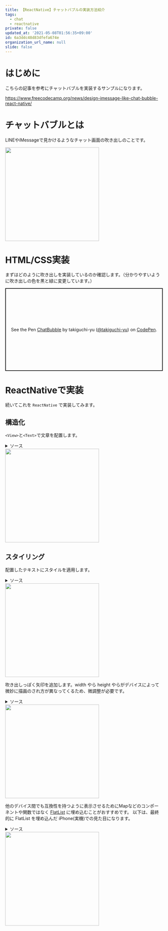 ```yaml
---
title: 【ReactNative】チャットバブルの実装方法紹介
tags:
  - chat
  - reactnative
private: false
updated_at: '2021-05-08T01:56:35+09:00'
id: 6a3ddc48d83dfefa674e
organization_url_name: null
slide: false
---
```

# はじめに

こちらの記事を参考にチャットバブルを実装するサンプルになります。

https://www.freecodecamp.org/news/design-imessage-like-chat-bubble-react-native/

# チャットバブルとは

LINEやiMessageで見かけるようなチャット画面の吹き出しのことです。

<img src="https://qiita-image-store.s3.ap-northeast-1.amazonaws.com/0/59081/a4ebf3be-e160-975c-9759-4f2a29bd24ab.png" width="300px" />

# HTML/CSS実装

まずはどのように吹き出しを実装しているのか確認します。（分かりやすいように吹き出しの色を黒と緑に変更しています。）

<p class="codepen" data-height="265" data-theme-id="light" data-default-tab="result" data-user="takiguchi-yu" data-slug-hash="NWpKKZj" style="height: 265px; box-sizing: border-box; display: flex; align-items: center; justify-content: center; border: 2px solid; margin: 1em 0; padding: 1em;" data-pen-title="ChatBubble">
  <span>See the Pen <a href="https://codepen.io/takiguchi-yu/pen/NWpKKZj">
  ChatBubble</a> by takiguchi-yu (<a href="https://codepen.io/takiguchi-yu">@takiguchi-yu</a>)
  on <a href="https://codepen.io">CodePen</a>.</span>
</p>
<script async src="https://cpwebassets.codepen.io/assets/embed/ei.js"></script>

# ReactNativeで実装

続いてこれを `ReactNative` で実装してみます。

## 構造化

`<View>`と`<Text>`で文章を配置します。

<details><summary>ソース</summary><div>

```jsx
import React from 'react';
import {
  StyleSheet, Text, View,
} from 'react-native';

const styles = StyleSheet.create({
  container: {
    backgroundColor: '#fff',
  },
});

const ChatBubblePage = () => {
  return (
    <View style={styles.container}>
      <View>
        <Text>Hey there! What&apos;s up</Text>
      </View>
      <View>
        <Text>Checking out iOS7 you know..</Text>
      </View>
      <View>
        <Text>Check out this bubble!</Text>
      </View>
      <View>
        <Text>It&apos;s pretty cool!</Text>
      </View>
      <View>
        <Text>Yeah it&apos;s pure CSS &amp; HTML</Text>
      </View>
      <View>
        <Text>Wow that&apos;s impressive. But what&apos;s even more impressive is that this bubble is really high.</Text>
      </View>
    </View>
  );
};

export default ChatBubblePage;
```
</div></details>

<img src="https://qiita-image-store.s3.ap-northeast-1.amazonaws.com/0/59081/a64e7eab-6ff7-0256-ed10-1d7d4625f816.png" width="300px" />

## スタイリング

配置したテキストにスタイルを適用します。

<details><summary>ソース</summary><div>

```jsx
import React from 'react';
import {
  StyleSheet, Text, View,
} from 'react-native';

const styles = StyleSheet.create({
  container: {
    backgroundColor: '#fff',
  },
  fromMe: {
    backgroundColor: '#0078fe',
    padding: 10,
    marginLeft: '45%',
    marginTop: 5,
    marginRight: '5%',
    maxWidth: '50%',
    alignSelf: 'flex-end',
    borderRadius: 25,
  },
  fromMeText: {
    color: '#fff',
    fontSize: 16,
  },
  fromThem: {
    backgroundColor: '#dedede',
    padding: 10,
    marginLeft: '5%',
    marginTop: 5,
    marginRight: '45%',
    maxWidth: '50%',
    alignSelf: 'flex-start',
    borderRadius: 25,
  },
  fromThemText: {
    color: '#000',
    fontSize: 16,
  },
});

const ChatBubblePage = () => {
  return (
    <View style={styles.container}>
      <View style={styles.fromMe}>
        <Text style={styles.fromMeText}>Hey there! What&apos;s up</Text>
      </View>
      <View style={styles.fromThem}>
        <Text style={styles.fromThemText}>Checking out iOS7 you know..</Text>
      </View>
      <View style={styles.fromMe}>
        <Text style={styles.fromMeText}>Check out this bubble!</Text>
      </View>
      <View style={styles.fromThem}>
        <Text style={styles.fromThemText}>It&apos;s pretty cool!</Text>
      </View>
      <View style={styles.fromMe}>
        <Text style={styles.fromMeText}>Yeah it&apos;s pure CSS &amp; HTML</Text>
      </View>
      <View style={styles.fromThem}>
        <Text style={styles.fromThemText}>Wow that&apos;s impressive. But what&apos;s even more impressive is that this bubble is really high.</Text>
      </View>
    </View>
  );
};

export default ChatBubblePage;
```
</div></details>

<img src="https://qiita-image-store.s3.ap-northeast-1.amazonaws.com/0/59081/68bdf0cd-e5da-c807-49a0-5b6ca710bf03.png" width="300px" />

吹き出しっぽく矢印を追加します。width やら height やらがデバイスによって微妙に描画のされ方が異なってくるため、微調整が必要です。

<details><summary>ソース</summary><div>

```jsx
import React from 'react';
import {
  StyleSheet, Text, View,
} from 'react-native';

const styles = StyleSheet.create({
  container: {
    backgroundColor: '#fff',
  },
  fromMe: {
    backgroundColor: '#0078fe',
    padding: 10,
    marginLeft: '45%',
    marginTop: 5,
    marginRight: '5%',
    maxWidth: '50%',
    alignSelf: 'flex-end',
    borderRadius: 25,
  },
  fromMeText: {
    color: '#fff',
    fontSize: 16,
  },
  fromThem: {
    backgroundColor: '#dedede',
    padding: 10,
    marginLeft: '5%',
    marginTop: 5,
    marginRight: '45%',
    maxWidth: '50%',
    alignSelf: 'flex-start',
    borderRadius: 25,
  },
  fromThemText: {
    color: '#000',
    fontSize: 16,
  },
  rightArrow: {
    position: 'absolute',
    backgroundColor: '#0078fe',
    width: 20,
    height: 20,
    right: -10,
    bottom: 0,
    borderBottomLeftRadius: 16,
  },
  rightArrowOverlap: {
    position: 'absolute',
    backgroundColor: '#fff',
    width: 26,
    height: 20,
    right: -26,
    bottom: 0,
    borderBottomLeftRadius: 10,
  },
  leftArrow: {
    position: 'absolute',
    backgroundColor: '#dedede',
    width: 20,
    height: 20,
    left: -10,
    bottom: 0,
    borderBottomRightRadius: 16,
  },
  leftArrowOverlap: {
    position: 'absolute',
    backgroundColor: '#fff',
    width: 26,
    height: 20,
    left: -26,
    bottom: 0,
    borderBottomRightRadius: 10,
  },
});

const ChatBubblePage = () => {
  return (
    <View style={styles.container}>
      <View style={styles.fromMe}>
        <Text style={styles.fromMeText}>Hey there! What&apos;s up</Text>
        <View style={styles.rightArrow} />
        <View style={styles.rightArrowOverlap} />
      </View>
      <View style={styles.fromThem}>
        <Text style={styles.fromThemText}>Checking out iOS7 you know..</Text>
        <View style={styles.leftArrow} />
        <View style={styles.leftArrowOverlap} />
      </View>
      <View style={styles.fromMe}>
        <Text style={styles.fromMeText}>Check out this bubble!</Text>
        <View style={styles.rightArrow} />
        <View style={styles.rightArrowOverlap} />
      </View>
      <View style={styles.fromThem}>
        <Text style={styles.fromThemText}>It&apos;s pretty cool!</Text>
        <View style={styles.leftArrow} />
        <View style={styles.leftArrowOverlap} />
      </View>
      <View style={styles.fromMe}>
        <Text style={styles.fromMeText}>Yeah it&apos;s pure CSS &amp; HTML</Text>
        <View style={styles.rightArrow} />
        <View style={styles.rightArrowOverlap} />
      </View>
      <View style={styles.fromThem}>
        <Text style={styles.fromThemText}>Wow that&apos;s impressive. But what&apos;s even more impressive is that this bubble is really high.</Text>
        <View style={styles.leftArrow} />
        <View style={styles.leftArrowOverlap} />
      </View>
    </View>
  );
};

export default ChatBubblePage;
```
</div></details>

<img src="https://qiita-image-store.s3.ap-northeast-1.amazonaws.com/0/59081/6161014f-f469-8375-0379-736b5606593d.png" width="300px" />

他のデバイス間でも互換性を持つように表示させるためにMapなどのコンポーネントや関数ではなく [FlatList](https://reactnative.dev/docs/flatlist) に埋め込むことがおすすめです。
以下は、最終的に FlatList を埋め込んだ iPhone(実機)での見た目になります。

<details><summary>ソース</summary><div>

```jsx
import { string } from 'prop-types';
import React from 'react';
import {
  FlatList, StyleSheet, Text, View,
} from 'react-native';

const DATA = [
  {
    id: "1",
    type: "me",
    message: "Hey there! What's up",
  },
  {
    id: "2",
    type: "them",
    message: "Checking out iOS7 you know..",
  },
  {
    id: "3",
    type: "me",
    message: "Check out this bubble!",
  },
  {
    id: "4",
    type: "them",
    message: "It's pretty cool!",
  },
  {
    id: "5",
    type: "me",
    message: "Yeah it's pure CSS & HTML",
  },
  {
    id: "6",
    type: "them",
    message: "Wow that's impressive. But what's even more impressive is that this bubble is really high.",
  },
];

const styles = StyleSheet.create({
  container: {
    backgroundColor: '#fff',
  },
  fromMe: {
    backgroundColor: '#0078fe',
    padding: 10,
    marginLeft: '45%',
    marginTop: 5,
    marginRight: '5%',
    maxWidth: '50%',
    alignSelf: 'flex-end',
    borderRadius: 25,
  },
  fromMeText: {
    color: '#fff',
    fontSize: 16,
  },
  fromThem: {
    backgroundColor: '#dedede',
    padding: 10,
    marginLeft: '5%',
    marginTop: 5,
    marginRight: '45%',
    maxWidth: '50%',
    alignSelf: 'flex-start',
    borderRadius: 25,
  },
  fromThemText: {
    color: '#000',
    fontSize: 16,
  },
  rightArrow: {
    position: 'absolute',
    backgroundColor: '#0078fe',
    width: 20,
    height: 20,
    right: -10,
    bottom: 0,
    borderBottomLeftRadius: 16,
  },
  rightArrowOverlap: {
    position: 'absolute',
    backgroundColor: '#fff',
    width: 26,
    height: 20,
    right: -26,
    bottom: 0,
    borderBottomLeftRadius: 10,
  },
  leftArrow: {
    position: 'absolute',
    backgroundColor: '#dedede',
    width: 20,
    height: 20,
    left: -10,
    bottom: 0,
    borderBottomRightRadius: 16,
  },
  leftArrowOverlap: {
    position: 'absolute',
    backgroundColor: '#fff',
    width: 26,
    height: 20,
    left: -26,
    bottom: 0,
    borderBottomRightRadius: 10,
  },
});

const Item = ({ message, type }) => {
  if (type === "me") {
    return (
      <View style={styles.fromMe}>
        <Text style={styles.fromMeText}>{message}</Text>
        <View style={styles.rightArrow} />
        <View style={styles.rightArrowOverlap} />
      </View>
    );
  }

  return (
    <View style={styles.fromThem}>
      <Text style={styles.fromThemText}>{message}</Text>
      <View style={styles.leftArrow} />
      <View style={styles.leftArrowOverlap} />
    </View>
  );
};

Item.propTypes = {
  message: string.isRequired,
  type: string.isRequired,
};

const ChatBubblePage = () => {
  const renderItem = ({ item }) => {
    return <Item message={item.message} type={item.type} />;
  };

  return (
    <FlatList
      style={styles.container}
      data={DATA}
      renderItem={renderItem}
      keyExtractor={(item) => item.id}
    />
  );
};

export default ChatBubblePage;
```
</div></details>

<img src="https://qiita-image-store.s3.ap-northeast-1.amazonaws.com/0/59081/d8723cb9-ba52-8f08-d846-f644ae61b82e.jpeg" width="300px" />

